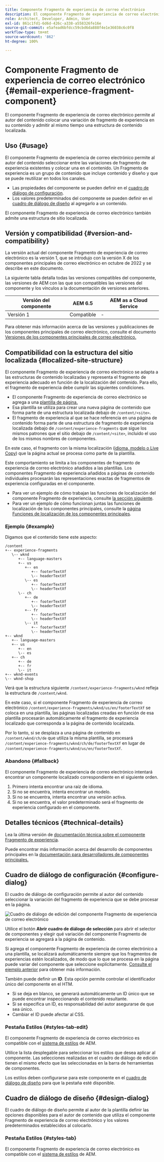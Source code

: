 ```yaml
---
title: Componente Fragmento de experiencia de correo electrónico
description: El componente Fragmento de experiencia de correo electrónico permite al autor del contenido colocar una variación de fragmento de experiencia en su contenido y admitir al mismo tiempo una estructura de contenido localizada.
role: Architect, Developer, Admin, User
exl-id: 861c1fd1-6d6d-426c-a338-a558326fe16e
source-git-commit: e5afead6bfdcc59cbd6da888f4e1e36038c6c0f8
workflow-type: tm+mt
source-wordcount: '862'
ht-degree: 100%

---
```



# Componente Fragmento de experiencia de correo electrónico {#email-experience-fragment-component}

El componente Fragmento de experiencia de correo electrónico permite al autor del contenido colocar una variación de fragmento de experiencia en su contenido y admitir al mismo tiempo una estructura de contenido localizada.

## Uso {#usage}

El componente Fragmento de experiencia de correo electrónico permite al autor del contenido seleccionar entre las variaciones de fragmento de experiencia existentes y colocar una en el contenido. Un Fragmento de experiencia es un grupo de contenido que incluye contenido y diseño y que se puede reutilizar en todos los canales.

* Las propiedades del componente se pueden definir en el [cuadro de diálogo de configuración](#configure-dialog).
* Los valores predeterminados del componente se pueden definir en el [cuadro de diálogo de diseño](#design-dialog) al agregarlo a un contenido.

El componente Fragmento de experiencia de correo electrónico también admite una estructura de sitio localizada.

## Versión y compatibilidad {#version-and-compatibility}

La versión actual del componente Fragmento de experiencia de correo electrónico es la versión 1, que se introdujo con la versión X de los componentes principales de correo electrónico en octubre de 2022 y se describe en este documento.

La siguiente tabla detalla todas las versiones compatibles del componente, las versiones de AEM con las que son compatibles las versiones del componente y los vínculos a la documentación de versiones anteriores.

| Versión del componente | AEM 6.5 | AEM as a Cloud Service |
|---|---|---|
| Versión 1 | Compatible | - |

Para obtener más información acerca de las versiones y publicaciones de los componentes principales de correo electrónico, consulte el documento [Versiones de los componentes principales de correo electrónico.](/help/email/versions.md)

## Compatibilidad con la estructura del sitio localizada {#localized-site-structure}

El componente Fragmento de experiencia de correo electrónico se adapta a las estructuras de contenido localizadas y representa el fragmento de experiencia adecuado en función de la localización del contenido. Para ello, el fragmento de experiencia debe cumplir las siguientes condiciones.

* El componente Fragmento de experiencia de correo electrónico se agrega a una [plantilla de página.](https://experienceleague.adobe.com/docs/experience-manager-cloud-service/content/sites/authoring/features/templates.html?lang=es)
* Esa plantilla se utiliza para crear una nueva página de contenido que forma parte de una estructura localizada debajo de `/content/<site>`.
* El fragmento de experiencia al que se hace referencia en una página de contenido forma parte de una estructura de fragmento de experiencia localizada debajo de `/content/experience-fragments` que sigue los mismos patrones que el sitio debajo de `/content/<site>`, incluido el uso de los mismos nombres de componentes.

En este caso, el fragmento con la misma localización ([idioma, modelo o Live Copy](https://experienceleague.adobe.com/docs/experience-manager-cloud-service/content/sites/administering/reusing-content/msm-and-translation.html?lang=es)) que la página actual se procesa como parte de la plantilla.

Este comportamiento se limita a los componentes de fragmento de experiencia de correo electrónico añadidos a las plantillas. Los componentes Fragmento de experiencia añadidos a páginas de contenido individuales procesarán las representaciones exactas de fragmentos de experiencia configuradas en el componente.

* Para ver un ejemplo de cómo trabajan las funciones de localización del componente Fragmento de experiencia, consulte [la sección siguiente](#example).
* Para ver un ejemplo de cómo funcionan juntas las funciones de localización de los componentes principales, consulte la [página Funciones de localización de los componentes principales](/help/get-started/localization.md).

### Ejemplo {#example}

Digamos que el contenido tiene este aspecto:

```
/content
+-- experience-fragments
   \-- wknd
      +-- language-masters
      +-- us
         +-- en
            +-- footerTextXf
            \-- headerTextXf
         \-- es
            +-- footerTextXf
            \-- headerTextXf
      \-- ch
         +-- de
            +-- footerTextXf
            \-- headerTextXf
         +-- fr
            +-- footerTextXf
            \-- headerTextXf
         \-- it
            +-- footerTextXf
            \-- headerTextXf
+-- wknd
   +-- language-masters
   +-- us
      +-- en
      \-- es
   +-- ch
      +-- de
      +-- fr
      \-- it
+-- wknd-events
\-- wknd-shop
```

Verá que la estructura siguiente `/content/experience-fragments/wknd` refleja la estructura de `/content/wknd`.

En este caso, si el componente Fragmento de experiencia de correo electrónico `/content/experience-fragments/wknd/us/en/footerTextXf` se coloca en una plantilla, las páginas localizadas creadas en función de esa plantilla procesarán automáticamente el fragmento de experiencia localizado que corresponda a la página de contenido localizada.

Por lo tanto, si se desplaza a una página de contenido en `/content/wknd/ch/de` que utiliza la misma plantilla, se procesará `/content/experience-fragments/wknd/ch/de/footerTextXf` en lugar de `/content/experience-fragments/wknd/us/en/footerTextXf`.

### Abandono {#fallback}

El componente Fragmento de experiencia de correo electrónico intentará encontrar un componente localizado correspondiente en el siguiente orden.

1. Primero intenta encontrar una raíz de idioma.
1. Si no se encuentra, intenta encontrar un modelo.
1. Si no se encuentra, intenta encontrar una versión activa.
1. Si no se encuentra, el valor predeterminado será el fragmento de experiencia configurado en el componente.

## Detalles técnicos {#technical-details}

Lea la última versión de [documentación técnica sobre el componente Fragmento de experiencia](https://www.adobe.com/go/aem_cmp_xf_v1_es).

Puede encontrar más información acerca del desarrollo de componentes principales en la [documentación para desarrolladores de componentes principales.](/help/developing/overview.md)

## Cuadro de diálogo de configuración {#configure-dialog}

El cuadro de diálogo de configuración permite al autor del contenido seleccionar la variación del fragmento de experiencia que se debe procesar en la página.

![Cuadro de diálogo de edición del componente Fragmento de experiencia de correo electrónico](/help/email/assets/email-experience-fragment-edit.png)

Utilice el botón **Abrir cuadro de diálogo de selección** para abrir el selector de componentes y elegir qué variación del componente Fragmento de experiencia se agregará a la página de contenido.

Si agrega el componente Fragmento de experiencia de correo electrónico a una plantilla, se localizará automáticamente siempre que los fragmentos de experiencias estén localizados, de modo que lo que se procesa en la página puede variar del componente que seleccione explícitamente. [Consulte el ejemplo anterior](#example) para obtener más información.

También puede definir un **ID**. Esta opción permite controlar el identificador único del componente en el HTM.

* Si se deja en blanco, se generará automáticamente un ID único que se puede encontrar inspeccionando el contenido resultante.
* Si se especifica un ID, es responsabilidad del autor asegurarse de que sea único.
* Cambiar el ID puede afectar al CSS.

### Pestaña Estilos {#styles-tab-edit}

El componente Fragmento de experiencia de correo electrónico es compatible con el [sistema de estilos](/help/get-started/authoring.md#component-styling) de AEM.

Utilice la lista desplegable para seleccionar los estilos que desea aplicar al componente. Las selecciones realizadas en el cuadro de diálogo de edición tienen el mismo efecto que las seleccionadas en la barra de herramientas de componentes.

Los estilos deben configurarse para este componente en el [cuadro de diálogo de diseño](#design-dialog) para que la pestaña esté disponible.

## Cuadro de diálogo de diseño {#design-dialog}

El cuadro de diálogo de diseño permite al autor de la plantilla definir las opciones disponibles para el autor de contenido que utiliza el componente Fragmento de experiencia de correo electrónico y los valores predeterminados establecidos al colocarlo.

### Pestaña Estilos {#styles-tab}

El componente Fragmento de experiencia de correo electrónico es compatible con el [sistema de estilos](/help/get-started/authoring.md#component-styling) de AEM.
